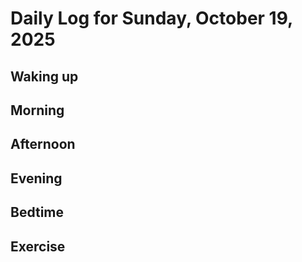 # Daily Log for Sunday, October 19, 2025

## Waking up

## Morning

## Afternoon

## Evening

## Bedtime

## Exercise
